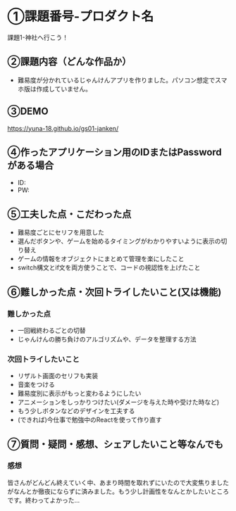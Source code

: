 # ①課題番号-プロダクト名

課題1-神社へ行こう！

## ②課題内容（どんな作品か）

- 難易度が分かれているじゃんけんアプリを作りました。パソコン想定でスマホ版は作成していません。

## ③DEMO
https://yuna-18.github.io/gs01-janken/

## ④作ったアプリケーション用のIDまたはPasswordがある場合

- ID: 
- PW: 

## ⑤工夫した点・こだわった点

- 難易度ごとにセリフを用意した
- 選んだボタンや、ゲームを始めるタイミングがわかりやすいように表示の切り替え
- ゲームの情報をオブジェクトにまとめて管理を楽にしたこと
- switch構文とif文を両方使うことで、コードの視認性を上げたこと

## ⑥難しかった点・次回トライしたいこと(又は機能)

### 難しかった点
- 一回戦終わるごとの切替
- じゃんけんの勝ち負けのアルゴリズムや、データを整理する方法

### 次回トライしたいこと
- リザルト画面のセリフも実装
- 音楽をつける
- 難易度別に表示がもっと変わるようにしたい
- アニメーションをしっかりつけたい(ダメージを与えた時や受けた時など)
- もう少しボタンなどのデザインを工夫する
- (できれば)今仕事で勉強中のReactを使って作り直す


## ⑦質問・疑問・感想、シェアしたいこと等なんでも

### 感想
皆さんがどんどん終えていく中、あまり時間を取れずにいたので大変焦りましたがなんとか徹夜にならずに済みました。もう少し計画性をなんとかしたいところです。終わってよかった…